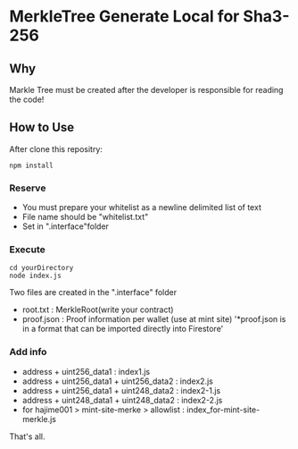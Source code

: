 # MerkleTree Generate Local for Sha3-256

## Why
Markle Tree must be created after the developer is responsible for reading the code!

## How to Use
After clone this repositry:
```
npm install
```

### Reserve
 - You must prepare your whitelist as a newline delimited list of text
 - File name should be "whitelist.txt"
 - Set in ".interface"folder

### Execute

```
cd yourDirectory
node index.js
```

Two files are created in the ".interface" folder
 - root.txt : MerkleRoot(write your contract)
 - proof.json : Proof information per wallet (use at mint site) 
'*proof.json is in a format that can be imported directly into Firestore'

### Add info
 - address + uint256_data1 : index1.js
 - address + uint256_data1 + uint256_data2 : index2.js
 - address + uint256_data1 + uint248_data2 : index2-1.js
 - address + uint248_data1 + uint248_data2 : index2-2.js
 - for hajime001 > mint-site-merke > allowlist : index_for-mint-site-merkle.js

That's all.